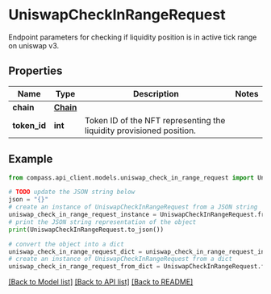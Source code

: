 # UniswapCheckInRangeRequest

Endpoint parameters for checking if liquidity position is in active tick range on uniswap v3.

## Properties

Name | Type | Description | Notes
------------ | ------------- | ------------- | -------------
**chain** | [**Chain**](Chain.md) |  | 
**token_id** | **int** | Token ID of the NFT representing the liquidity provisioned position. | 

## Example

```python
from compass.api_client.models.uniswap_check_in_range_request import UniswapCheckInRangeRequest

# TODO update the JSON string below
json = "{}"
# create an instance of UniswapCheckInRangeRequest from a JSON string
uniswap_check_in_range_request_instance = UniswapCheckInRangeRequest.from_json(json)
# print the JSON string representation of the object
print(UniswapCheckInRangeRequest.to_json())

# convert the object into a dict
uniswap_check_in_range_request_dict = uniswap_check_in_range_request_instance.to_dict()
# create an instance of UniswapCheckInRangeRequest from a dict
uniswap_check_in_range_request_from_dict = UniswapCheckInRangeRequest.from_dict(uniswap_check_in_range_request_dict)
```
[[Back to Model list]](../README.md#documentation-for-models) [[Back to API list]](../README.md#documentation-for-api-endpoints) [[Back to README]](../README.md)



